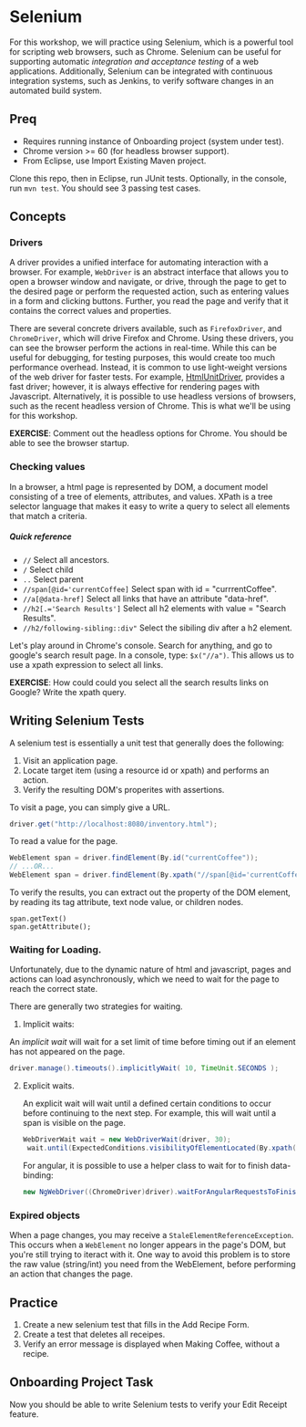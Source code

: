 # Selenium

For this workshop, we will practice using Selenium, which is a powerful tool for scripting web browsers, such as Chrome. Selenium can be useful for supporting automatic *integration and acceptance testing* of a web applications. Additionally, Selenium can be integrated with continuous integration systems, such as Jenkins, to verify software changes in an automated build system.

## Preq

* Requires running instance of Onboarding project (system under test).
* Chrome version >= 60 (for headless browser support).
* From Eclipse, use Import Existing Maven project. 

Clone this repo, then in Eclipse, run JUnit tests. Optionally, in the console, run `mvn test`. You should see 3 passing test cases.

## Concepts

### Drivers

A driver provides a unified interface for automating interaction with a browser. For example, `WebDriver` is an abstract interface that allows you to open a browser window and navigate, or drive, through the page to get to the desired page or perform the requested action, such as entering values in a form and clicking buttons. Further, you read the page and verify that it contains the correct values and properties.

There are several concrete drivers available, such as `FirefoxDriver`, and `ChromeDriver`, which will drive Firefox and Chrome. Using these drivers, you can see the browser perform the actions in real-time. While this can be useful for debugging, for testing purposes, this would create too much performance overhead. Instead, it is common to use light-weight versions of the web driver for faster tests. For example, [HtmlUnitDriver](https://github.com/SeleniumHQ/selenium/wiki/HtmlUnitDriver), provides a fast driver; however, it is always effective for rendering pages with Javascript. Alternatively, it is possible to use headless versions of browsers, such as the recent headless version of Chrome. This is what we'll be using for this workshop.

**EXERCISE**: Comment out the headless options for Chrome. You should be able to see the browser startup.


### Checking values

In a browser, a html page is represented by DOM, a document model consisting of a tree of elements, attributes, and values. XPath is a tree selector language that makes it easy to write a query to select all elements that match a criteria.

##### Quick reference

* `//` Select all ancestors.
* `/` Select child
* `..` Select parent
* `//span[@id='currentCoffee]` Select span with id = "currrentCoffee".
* `//a[@data-href]` Select all links that have an attribute "data-href".
* `//h2[.='Search Results']` Select all h2 elements with value = "Search Results".
* `//h2/following-sibling::div"` Select the sibiling div after a h2 element.

Let's play around in Chrome's console.  Search for anything, and go to google's search result page.  In a console, type: `$x("//a")`. This allows us to use a xpath expression to select all links.

**EXERCISE**: How could could you select all the search results links on Google? Write the xpath query.

## Writing Selenium Tests

A selenium test is essentially a unit test that generally does the following:

1. Visit an application page.
2. Locate target item (using a resource id or xpath) and performs an action.
3. Verify the resulting DOM's properites with assertions.

To visit a page, you can simply give a URL.

```java
driver.get("http://localhost:8080/inventory.html");
```

To read a value for the page.

```java
WebElement span = driver.findElement(By.id("currentCoffee"));
// ...OR...
WebElement span = driver.findElement(By.xpath("//span[@id='currentCoffee']"));
```

To verify the results, you can extract out the property of the DOM element, by reading its tag attribute, text node value, or children nodes.

```
span.getText()
span.getAttribute();
```

### Waiting for Loading.

Unfortunately, due to the dynamic nature of html and javascript, pages and actions can load asynchronously, which we need to wait for the page to reach the correct state.

There are generally two strategies for waiting. 

1. Implicit waits:

An *implicit wait* will wait for a set limit of time before timing out if an element has not appeared on the page. 

   ```java
   driver.manage().timeouts().implicitlyWait( 10, TimeUnit.SECONDS );
   ```

2. Explicit waits.

   An explicit wait will wait until a defined certain conditions to occur before continuing to the next step. For example, this will wait until a span is visible on the page.

   ```java
   WebDriverWait wait = new WebDriverWait(driver, 30);
	wait.until(ExpectedConditions.visibilityOfElementLocated(By.xpath("//span[@id='currentCoffee']")));
   ```

   For angular, it is possible to use a helper class to wait for to finish data-binding:

   ```java
   new NgWebDriver((ChromeDriver)driver).waitForAngularRequestsToFinish();
   ```

### Expired objects

When a page changes, you may receive a `StaleElementReferenceException`. This occurs when a `WebElement` no longer appears in the page's DOM, but you're still trying to iteract with it. One way to avoid this problem is to store the raw value (string/int) you need from the WebElement, before performing an action that changes the page.

## Practice

1. Create a new selenium test that fills in the Add Recipe Form.
2. Create a test that deletes all receipes.
3. Verify an error message is displayed when Making Coffee, without a recipe.

## Onboarding Project Task

Now you should be able to write Selenium tests to verify your Edit Receipt feature.